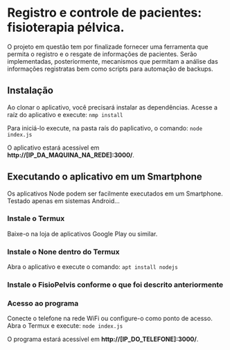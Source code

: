 # Registro e controle de pacientes: fisioterapia pélvica.

O projeto em questão tem por finalizade fornecer uma ferramenta que permita o registro e o resgate de informações de pacientes. Serão implementadas, posteriormente, mecanismos que permitam a análise das informações registratas bem como scripts para automação de backups.

## Instalação
Ao clonar o aplicativo, você precisará instalar as dependências. Acesse a raíz do aplicativo e execute:
`nmp install`

Para iniciá-lo execute, na pasta raís do paplicativo, o comando:
`node index.js`

O aplicativo estará acessível em **http://[IP_DA_MAQUINA_NA_REDE]:3000/**.

## Executando o aplicativo em um Smartphone
Os aplicativos Node podem ser facilmente executados em um Smartphone. Testado apenas em sistemas Android...

### Instale o Termux
Baixe-o na loja de aplicativos Google Play ou similar.

### Instale o None dentro do Termux
Abra o aplicativo e execute o comando: 
`apt install nodejs`

### Instale o FisioPelvis conforme o que foi descrito anteriormente

### Acesso ao programa
Conecte o telefone na rede WiFi ou configure-o como ponto de acesso. Abra o Termux e execute: 
`node index.js`

O programa estará acessível em **http://[IP_DO_TELEFONE]:3000/**.


